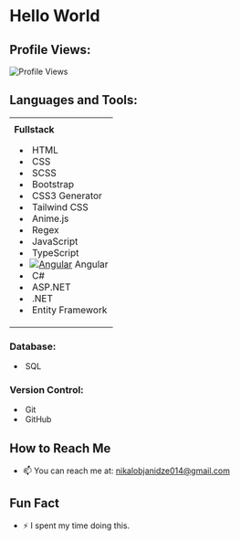 ## <h1>Hello World</h1>

## Profile Views:
![Profile Views](https://visitor-badge.laobi.icu/badge?page_id=Nikoloz911)

## Languages and Tools:

<table style="width: 100%; table-layout: fixed;">
  <tr>
    <td style="vertical-align: top; padding-top: 10px;">
      <strong>Fullstack</strong>
      <ul>
        <!-- Frontend -->
        <li><a href="https://developer.mozilla.org/en-US/docs/Web/HTML"><img src="https://img.shields.io/badge/-HTML5-FF5722?logo=html5&logoColor=ffffff" alt="" /></a> HTML</li>
        <li><a href="https://developer.mozilla.org/en-US/docs/Web/CSS"><img src="https://img.shields.io/badge/-CSS3-2965f1?logo=css3&logoColor=ffffff" alt="" /></a> CSS</li>
        <li><a href="https://sass-lang.com/"><img src="https://img.shields.io/badge/-SCSS-ff69b4?logo=sass&logoColor=ffffff" alt="" /></a> SCSS</li>
        <li><a href="https://getbootstrap.com/"><img src="https://img.shields.io/badge/-Bootstrap-563d7c?logo=bootstrap&logoColor=ffffff" alt="" /></a> Bootstrap</li>
        <li><a href="https://css3generator.com/"><img src="https://img.shields.io/badge/-CSS3%20Generator-38b2ac?logo=css3&logoColor=ffffff" alt="" /></a> CSS3 Generator</li>
        <li><a href="https://tailwindcss.com/"><img src="https://img.shields.io/badge/-Tailwind%20CSS-38b2ac?logo=tailwindcss&logoColor=ffffff" alt="" /></a> Tailwind CSS</li>
        <li><a href="https://animejs.com/"><img src="https://img.shields.io/badge/-Anime.js-00ff00?logo=anime.js&logoColor=ffffff" alt="" /></a> Anime.js</li>
        <li><a href="https://regexr.com/"><img src="https://img.shields.io/badge/-Regex-ff6347?logo=regex&logoColor=ffffff" alt="" /></a> Regex</li>
        <li><a href="https://developer.mozilla.org/en-US/docs/Web/JavaScript"><img src="https://img.shields.io/badge/-JavaScript-f7df1e?logo=javascript&logoColor=ffffff" alt="" /></a> JavaScript</li>
        <li><a href="https://www.typescriptlang.org/"><img src="https://img.shields.io/badge/-TypeScript-3178c6?logo=typescript&logoColor=ffffff" alt="" /></a> TypeScript</li>
        <li><a href="https://angular.io/"><img src="https://img.shields.io/badge/-Angular-e23237?logo=angular&logoColor=ffffff" alt="Angular" /></a> Angular</li>
        <!-- Backend -->
        <li><a href="https://learn.microsoft.com/en-us/dotnet/csharp/"><img src="https://img.shields.io/badge/-C%23-512bd4?logo=c-sharp&logoColor=ffffff" alt="" /></a> C#</li>
        <li><a href="https://dotnet.microsoft.com/apps/aspnet"><img src="https://img.shields.io/badge/-ASP.NET-5C2D91?logo=aspnet&logoColor=ffffff" alt="" /></a> ASP.NET</li>
        <li><a href="https://dotnet.microsoft.com/"><img src="https://img.shields.io/badge/-DotNET-512bd4?logo=.net&logoColor=ffffff" alt="" /></a> .NET</li>
        <li><a href="https://learn.microsoft.com/en-us/ef/"><img src="https://img.shields.io/badge/-Entity%20Framework-7d3c98?logo=entity-framework&logoColor=ffffff" alt="" /></a> Entity Framework</li>
      </ul>
    </td>
  </tr>
</table>




### Database:
- <a href="https://www.microsoft.com/en-us/sql-server"><img src="https://img.shields.io/badge/-SQL-4479a1?logo=microsoftsqlserver&logoColor=ffffff" alt="" /></a> SQL

### Version Control:
- <a href="https://git-scm.com/"><img src="https://img.shields.io/badge/-Git-f05032?logo=git&logoColor=ffffff" alt="" /></a> Git
- <a href="https://github.com/"><img src="https://img.shields.io/badge/-GitHub-181717?logo=github&logoColor=ffffff" alt="" /></a> GitHub




## How to Reach Me
- 📫 You can reach me at: nikalobjanidze014@gmail.com

## Fun Fact
- ⚡ I spent my time doing this.





<!--
**Nikoloz911/Nikoloz911** is a ✨ _special_ ✨ repository because its `README.md` (this file) appears on your GitHub profile.


Here are some ideas to get you started:

- 🔭 I’m currently working on ...
- 🌱 I’m currently learning ...
- 👯 I’m looking to collaborate on ...
- 🤔 I’m looking for help with ...
- 💬 Ask me about ...
- 📫 How to reach me: ...
- 😄 Pronouns: ...
- ⚡ Fun fact: ...
-->
